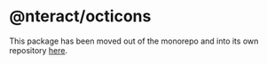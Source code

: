 # @nteract/octicons

This package has been moved out of the monorepo and into its own repository [here](https://github.com/nteract/octicons).
